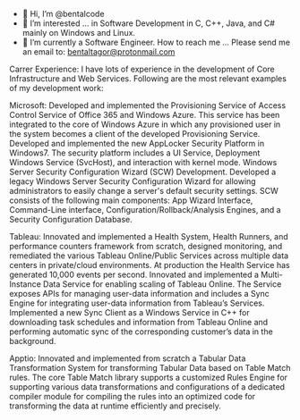 - 👋 Hi, I’m @bentalcode
- 👀 I’m interested ... in Software Development in C, C++, Java, and C# mainly on Windows and Linux.
- 🌱 I’m currently a Software Engineer.
How to reach me ... Please send me an email to: bentaltagor@protonmail.com

Carrer Experience:
I have lots of experience in the development of Core Infrastructure and Web Services. Following are the most relevant examples of my development work:

Microsoft:
Developed and implemented the Provisioning Service of Access Control Service of Office 365 and Windows Azure. This service has been integrated to the core of Windows Azure in which any provisioned user in the system becomes a client of the developed Provisioning Service.
Developed and implemented the new AppLocker Security Platform in Windows7. The security platform includes a UI Service, Deployment Windows Service (SvcHost), and interaction with kernel mode.
Windows Server Security Configuration Wizard (SCW) Development. Developed a legacy Windows Server Security Configuration Wizard for allowing administrators to easily change a server's default security settings. SCW consists of the following main components: App Wizard Interface, Command-Line interface, Configuration/Rollback/Analysis Engines, and a Security Configuration Database.

Tableau:
Innovated and implemented a Health System, Health Runners, and performance counters framework from scratch, designed monitoring, and remediated the various Tableau Online/Public Services across multiple data centers in private/cloud environments. At production the Health Service has generated 10,000 events per second.
Innovated and implemented a Multi-Instance Data Service for enabling scaling of Tableau Online. The Service exposes APIs for managing user-data information and includes a Sync Engine for integrating user-data information from Tableau’s Services.
Implemented a new Sync Client as a Windows Service in C++ for downloading task schedules and information from Tableau Online and performing automatic sync of the corresponding customer’s data in the background.

Apptio:
Innovated and implemented from scratch a Tabular Data Transformation System for transforming Tabular Data based on Table Match rules. The core Table Match library supports a customized Rules Engine for supporting various data transformations and configurations of a dedicated compiler module for compiling the rules into an optimized code for transforming the data at runtime efficiently and precisely.

<!---
bentalcode/bentalcode is a ✨ special ✨ repository because its `README.md` (this file) appears on your GitHub profile.
You can click the Preview link to take a look at your changes.
--->
